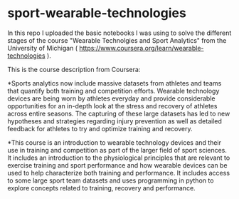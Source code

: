 # sport-wearable-technologies
In this repo I uploaded the basic notebooks I was using to solve the different stages of the course "Wearable Technolgies and Sport Analytics" from the University of Michigan ( https://www.coursera.org/learn/wearable-technologies ). 

This is the course description from Coursera:

*Sports analytics now include massive datasets from athletes and teams that quantify both training and competition efforts.  Wearable technology devices are being worn by athletes everyday and provide considerable opportunities for an in-depth look at the stress and recovery of athletes across entire seasons.  The capturing of these large datasets has led to new hypotheses and strategies regarding injury prevention as well as detailed feedback for athletes to try and optimize training and recovery.

*This course is an introduction to wearable technology devices and their use in training and competition as part of the larger field of sport sciences.  It includes an introduction to the physiological principles that are relevant to exercise training and sport performance and how wearable devices can be used to help characterize both training and performance.  It includes access to some large sport team datasets and uses programming in python to explore concepts related to training, recovery and performance.

